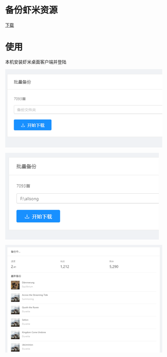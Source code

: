 # 备份虾米资源

[下载](https://github.com/xiami2021/backup/raw/main/dist/backup-0.0.1.exe)

# 使用
本机安装虾米桌面客户端并登陆

![first](first.png)

![second](second.png)

![wait](wait.png)
